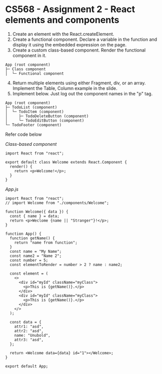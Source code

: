 # CS568 - Assignment 2 - React elements and components
1. Create an element with the React.createElement.
2. Create a functional component. Declare a variable in the function and display it using the embedded expression on the page.
3. Create a custom class-based component. Render the functional component in it.
```
App (root component)
├─ Class component
│  └─ Functional component
```
4. Return multiple elements using either Fragment, div, or an array. Implement the Table, Column example in the slide.
5. Implement below. Just log out the component names in the "p" tag.
```
App (root component)
├─ TodoList (component)
│  └─ TodoItem (component)
│     ├─ TodoDeleteButton (component)
│     └─ TodoEditButton (component)
└─ TodoFooter (component)
```

Refer code below

*Class-based component*

```
import React from "react";

export default class Welcome extends React.Component {
  render() {
    return <p>Welcome!</p>;
  }
}
```

*App.js*

```
import React from "react";
// import Welcome from "./components/Welcome";

function Welcome({ data }) {
  const { name } = data;
  return <p>Weclome {name || "Stranger"}!</p>;
}

function App() {
  function getName() {
    return "name from function";
  }
  const name = "My Name";
  const name2 = "Name 2";
  const number = 5;
  const elementToRender = number > 2 ? name : name2;

  const element = (
    <>
      <div id="myId" className="myClass">
        <p>This is {getName()}.</p>
      </div>
      <div id="myId" className="myClass">
        <p>This is {getName()}.</p>
      </div>
    </>
  );

  const data = {
    attr1: "asd",
    attr2: "asd",
    name: "Unubold",
    attr3: "asd",
  };

  return <Welcome data={data} id="1"></Welcome>;
}

export default App;
```
